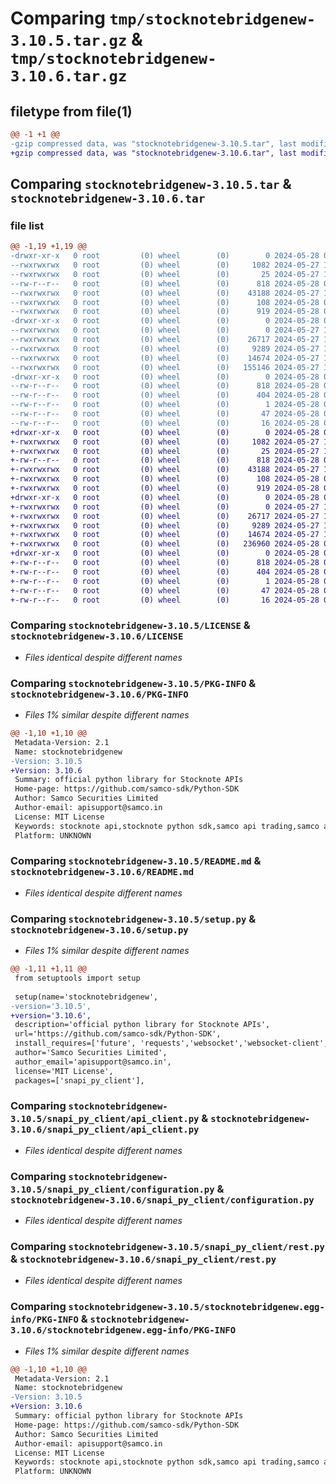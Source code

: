 # Comparing `tmp/stocknotebridgenew-3.10.5.tar.gz` & `tmp/stocknotebridgenew-3.10.6.tar.gz`

## filetype from file(1)

```diff
@@ -1 +1 @@
-gzip compressed data, was "stocknotebridgenew-3.10.5.tar", last modified: Tue May 28 05:18:22 2024, max compression
+gzip compressed data, was "stocknotebridgenew-3.10.6.tar", last modified: Tue May 28 05:36:47 2024, max compression
```

## Comparing `stocknotebridgenew-3.10.5.tar` & `stocknotebridgenew-3.10.6.tar`

### file list

```diff
@@ -1,19 +1,19 @@
-drwxr-xr-x   0 root         (0) wheel        (0)        0 2024-05-28 05:18:22.664446 stocknotebridgenew-3.10.5/
--rwxrwxrwx   0 root         (0) wheel        (0)     1082 2024-05-27 13:30:50.000000 stocknotebridgenew-3.10.5/LICENSE
--rwxrwxrwx   0 root         (0) wheel        (0)       25 2024-05-27 13:30:50.000000 stocknotebridgenew-3.10.5/MANIFEST.in
--rw-r--r--   0 root         (0) wheel        (0)      818 2024-05-28 05:18:22.664533 stocknotebridgenew-3.10.5/PKG-INFO
--rwxrwxrwx   0 root         (0) wheel        (0)    43188 2024-05-27 13:30:50.000000 stocknotebridgenew-3.10.5/README.md
--rwxrwxrwx   0 root         (0) wheel        (0)      108 2024-05-28 05:18:22.664798 stocknotebridgenew-3.10.5/setup.cfg
--rwxrwxrwx   0 root         (0) wheel        (0)      919 2024-05-28 05:18:09.000000 stocknotebridgenew-3.10.5/setup.py
-drwxr-xr-x   0 root         (0) wheel        (0)        0 2024-05-28 05:18:22.663036 stocknotebridgenew-3.10.5/snapi_py_client/
--rwxrwxrwx   0 root         (0) wheel        (0)        0 2024-05-27 13:30:50.000000 stocknotebridgenew-3.10.5/snapi_py_client/__init__.py
--rwxrwxrwx   0 root         (0) wheel        (0)    26717 2024-05-27 13:30:50.000000 stocknotebridgenew-3.10.5/snapi_py_client/api_client.py
--rwxrwxrwx   0 root         (0) wheel        (0)     9289 2024-05-27 13:31:39.000000 stocknotebridgenew-3.10.5/snapi_py_client/configuration.py
--rwxrwxrwx   0 root         (0) wheel        (0)    14674 2024-05-27 13:30:50.000000 stocknotebridgenew-3.10.5/snapi_py_client/rest.py
--rwxrwxrwx   0 root         (0) wheel        (0)   155146 2024-05-27 13:30:50.000000 stocknotebridgenew-3.10.5/snapi_py_client/snapi_bridge.py
-drwxr-xr-x   0 root         (0) wheel        (0)        0 2024-05-28 05:18:22.664327 stocknotebridgenew-3.10.5/stocknotebridgenew.egg-info/
--rw-r--r--   0 root         (0) wheel        (0)      818 2024-05-28 05:18:22.000000 stocknotebridgenew-3.10.5/stocknotebridgenew.egg-info/PKG-INFO
--rw-r--r--   0 root         (0) wheel        (0)      404 2024-05-28 05:18:22.000000 stocknotebridgenew-3.10.5/stocknotebridgenew.egg-info/SOURCES.txt
--rw-r--r--   0 root         (0) wheel        (0)        1 2024-05-28 05:18:22.000000 stocknotebridgenew-3.10.5/stocknotebridgenew.egg-info/dependency_links.txt
--rw-r--r--   0 root         (0) wheel        (0)       47 2024-05-28 05:18:22.000000 stocknotebridgenew-3.10.5/stocknotebridgenew.egg-info/requires.txt
--rw-r--r--   0 root         (0) wheel        (0)       16 2024-05-28 05:18:22.000000 stocknotebridgenew-3.10.5/stocknotebridgenew.egg-info/top_level.txt
+drwxr-xr-x   0 root         (0) wheel        (0)        0 2024-05-28 05:36:47.828519 stocknotebridgenew-3.10.6/
+-rwxrwxrwx   0 root         (0) wheel        (0)     1082 2024-05-27 13:30:50.000000 stocknotebridgenew-3.10.6/LICENSE
+-rwxrwxrwx   0 root         (0) wheel        (0)       25 2024-05-27 13:30:50.000000 stocknotebridgenew-3.10.6/MANIFEST.in
+-rw-r--r--   0 root         (0) wheel        (0)      818 2024-05-28 05:36:47.828581 stocknotebridgenew-3.10.6/PKG-INFO
+-rwxrwxrwx   0 root         (0) wheel        (0)    43188 2024-05-27 13:30:50.000000 stocknotebridgenew-3.10.6/README.md
+-rwxrwxrwx   0 root         (0) wheel        (0)      108 2024-05-28 05:36:47.828812 stocknotebridgenew-3.10.6/setup.cfg
+-rwxrwxrwx   0 root         (0) wheel        (0)      919 2024-05-28 05:33:58.000000 stocknotebridgenew-3.10.6/setup.py
+drwxr-xr-x   0 root         (0) wheel        (0)        0 2024-05-28 05:36:47.827268 stocknotebridgenew-3.10.6/snapi_py_client/
+-rwxrwxrwx   0 root         (0) wheel        (0)        0 2024-05-27 13:30:50.000000 stocknotebridgenew-3.10.6/snapi_py_client/__init__.py
+-rwxrwxrwx   0 root         (0) wheel        (0)    26717 2024-05-27 13:30:50.000000 stocknotebridgenew-3.10.6/snapi_py_client/api_client.py
+-rwxrwxrwx   0 root         (0) wheel        (0)     9289 2024-05-27 13:31:39.000000 stocknotebridgenew-3.10.6/snapi_py_client/configuration.py
+-rwxrwxrwx   0 root         (0) wheel        (0)    14674 2024-05-27 13:30:50.000000 stocknotebridgenew-3.10.6/snapi_py_client/rest.py
+-rwxrwxrwx   0 root         (0) wheel        (0)   236960 2024-05-28 05:33:46.000000 stocknotebridgenew-3.10.6/snapi_py_client/snapi_bridge.py
+drwxr-xr-x   0 root         (0) wheel        (0)        0 2024-05-28 05:36:47.828407 stocknotebridgenew-3.10.6/stocknotebridgenew.egg-info/
+-rw-r--r--   0 root         (0) wheel        (0)      818 2024-05-28 05:36:47.000000 stocknotebridgenew-3.10.6/stocknotebridgenew.egg-info/PKG-INFO
+-rw-r--r--   0 root         (0) wheel        (0)      404 2024-05-28 05:36:47.000000 stocknotebridgenew-3.10.6/stocknotebridgenew.egg-info/SOURCES.txt
+-rw-r--r--   0 root         (0) wheel        (0)        1 2024-05-28 05:36:47.000000 stocknotebridgenew-3.10.6/stocknotebridgenew.egg-info/dependency_links.txt
+-rw-r--r--   0 root         (0) wheel        (0)       47 2024-05-28 05:36:47.000000 stocknotebridgenew-3.10.6/stocknotebridgenew.egg-info/requires.txt
+-rw-r--r--   0 root         (0) wheel        (0)       16 2024-05-28 05:36:47.000000 stocknotebridgenew-3.10.6/stocknotebridgenew.egg-info/top_level.txt
```

### Comparing `stocknotebridgenew-3.10.5/LICENSE` & `stocknotebridgenew-3.10.6/LICENSE`

 * *Files identical despite different names*

### Comparing `stocknotebridgenew-3.10.5/PKG-INFO` & `stocknotebridgenew-3.10.6/PKG-INFO`

 * *Files 1% similar despite different names*

```diff
@@ -1,10 +1,10 @@
 Metadata-Version: 2.1
 Name: stocknotebridgenew
-Version: 3.10.5
+Version: 3.10.6
 Summary: official python library for Stocknote APIs
 Home-page: https://github.com/samco-sdk/Python-SDK
 Author: Samco Securities Limited
 Author-email: apisupport@samco.in
 License: MIT License
 Keywords: stocknote api,stocknote python sdk,samco api trading,samco algo trading,stock markets samco
 Platform: UNKNOWN
```

### Comparing `stocknotebridgenew-3.10.5/README.md` & `stocknotebridgenew-3.10.6/README.md`

 * *Files identical despite different names*

### Comparing `stocknotebridgenew-3.10.5/setup.py` & `stocknotebridgenew-3.10.6/setup.py`

 * *Files 1% similar despite different names*

```diff
@@ -1,11 +1,11 @@
 from setuptools import setup
 
 setup(name='stocknotebridgenew',
-version='3.10.5',
+version='3.10.6',
 description='official python library for Stocknote APIs',
 url='https://github.com/samco-sdk/Python-SDK',
 install_requires=['future', 'requests','websocket','websocket-client','six'],
 author='Samco Securities Limited',
 author_email='apisupport@samco.in',
 license='MIT License',
 packages=['snapi_py_client'],
```

### Comparing `stocknotebridgenew-3.10.5/snapi_py_client/api_client.py` & `stocknotebridgenew-3.10.6/snapi_py_client/api_client.py`

 * *Files identical despite different names*

### Comparing `stocknotebridgenew-3.10.5/snapi_py_client/configuration.py` & `stocknotebridgenew-3.10.6/snapi_py_client/configuration.py`

 * *Files identical despite different names*

### Comparing `stocknotebridgenew-3.10.5/snapi_py_client/rest.py` & `stocknotebridgenew-3.10.6/snapi_py_client/rest.py`

 * *Files identical despite different names*

### Comparing `stocknotebridgenew-3.10.5/stocknotebridgenew.egg-info/PKG-INFO` & `stocknotebridgenew-3.10.6/stocknotebridgenew.egg-info/PKG-INFO`

 * *Files 1% similar despite different names*

```diff
@@ -1,10 +1,10 @@
 Metadata-Version: 2.1
 Name: stocknotebridgenew
-Version: 3.10.5
+Version: 3.10.6
 Summary: official python library for Stocknote APIs
 Home-page: https://github.com/samco-sdk/Python-SDK
 Author: Samco Securities Limited
 Author-email: apisupport@samco.in
 License: MIT License
 Keywords: stocknote api,stocknote python sdk,samco api trading,samco algo trading,stock markets samco
 Platform: UNKNOWN
```

